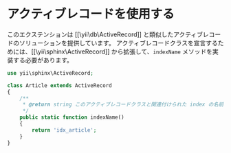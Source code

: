 アクティブレコードを使用する
============================

このエクステンションは [[\yii\db\ActiveRecord]] と類似したアクティブレコードのソリューションを提供しています。
アクティブレコードクラスを宣言するためには、[[\yii\sphinx\ActiveRecord]] から拡張して、`indexName` メソッドを実装する必要があります。

```php
use yii\sphinx\ActiveRecord;

class Article extends ActiveRecord
{
    /**
     * @return string このアクティブレコードクラスと関連付けられた index の名前
     */
    public static function indexName()
    {
        return 'idx_article';
    }
}
```
